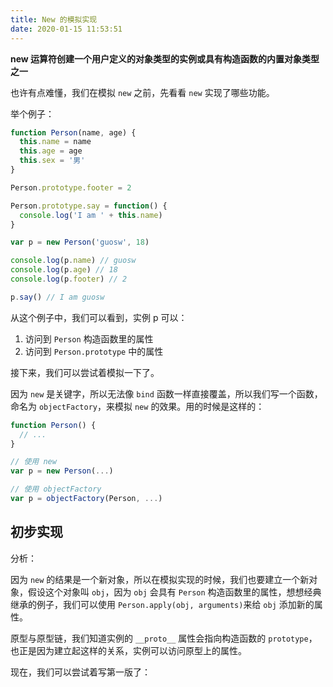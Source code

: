 ```yaml
---
title: New 的模拟实现
date: 2020-01-15 11:53:51
---
```


**new 运算符创建一个用户定义的对象类型的实例或具有构造函数的内置对象类型之一**

也许有点难懂，我们在模拟 `new` 之前，先看看 `new` 实现了哪些功能。

举个例子：

```js
function Person(name, age) {
  this.name = name
  this.age = age
  this.sex = '男'
}

Person.prototype.footer = 2

Person.prototype.say = function() {
  console.log('I am ' + this.name)
}

var p = new Person('guosw', 18)

console.log(p.name) // guosw
console.log(p.age) // 18
console.log(p.footer) // 2

p.say() // I am guosw
```

从这个例子中，我们可以看到，实例 p 可以：

1. 访问到 `Person` 构造函数里的属性
2. 访问到 `Person.prototype` 中的属性

接下来，我们可以尝试着模拟一下了。

因为 `new` 是关键字，所以无法像 `bind` 函数一样直接覆盖，所以我们写一个函数，命名为 `objectFactory`，来模拟 `new` 的效果。用的时候是这样的：

```js
function Person() {
  // ...
}

// 使用 new
var p = new Person(...)

// 使用 objectFactory
var p = objectFactory(Person, ...)
```

## 初步实现

分析：

因为 `new` 的结果是一个新对象，所以在模拟实现的时候，我们也要建立一个新对象，假设这个对象叫 `obj`，因为 `obj` 会具有 `Person` 构造函数里的属性，想想经典继承的例子，我们可以使用 `Person.apply(obj, arguments)`来给 `obj` 添加新的属性。

原型与原型链，我们知道实例的 `__proto__` 属性会指向构造函数的 `prototype`，也正是因为建立起这样的关系，实例可以访问原型上的属性。

现在，我们可以尝试着写第一版了：
